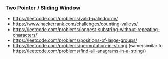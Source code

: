 ### Two Pointer / Sliding Window
* https://leetcode.com/problems/valid-palindrome/
* https://www.hackerrank.com/challenges/counting-valleys/
* https://leetcode.com/problems/longest-substring-without-repeating-characters/
* https://leetcode.com/problems/positions-of-large-groups/
* https://leetcode.com/problems/permutation-in-string/ (same/similar to https://leetcode.com/problems/find-all-anagrams-in-a-string/)